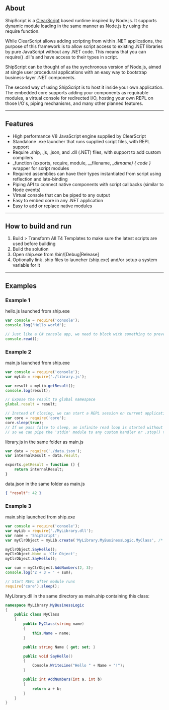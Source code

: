 ## About
ShipScript is a [ClearScript](http://clearscript.codeplex.com) based runtime inspired by Node.js. It supports dynamic module loading in the same manner as Node.js by using the require function.

While ClearScript allows adding scripting from within .NET applications, the purpose of this framework is to allow script access to existing .NET libraries by pure JavaScript without any .NET code. This means that you can require() .dll's and have access to their types in script.

ShipScript can be thought of as the synchronous version of Node.js, aimed at single user procedural applications with an easy way to bootstrap business-layer .NET components.

The second way of using ShipScript is to host it inside your own application. The embedded core supports adding your components as requirable modules, a virtual console for redirected I/O, hosting your own REPL on those I/O's, piping mechanisms, and many other planned features.

---

## Features
* High performance V8 JavaScript engine supplied by ClearScript
* Standalone .exe launcher that runs supplied script files, with REPL support
* Require .ship, .js, .json, and .dll (.NET) files, with support to add custom compilers
* _function (exports, require, module, __filename, __dirname) { code }_ wrapper for script modules
* Required assemblies can have their types instantiated from script using reflection and late-binding
* Piping API to connect native components with script callbacks (similar to Node events)
* Virtual console that can be piped to any output
* Easy to embed core in any .NET application
* Easy to add or replace native modules

---

## How to build and run
1. Build > Transform All T4 Templates to make sure the latest scripts are used before building
2. Build the solution
3. Open ship.exe from /bin/[Debug|Release]
4. Optionally link .ship files to launcher (ship.exe) and/or setup a system variable for it

---

## Examples
### Example 1
hello.js launched from ship.exe
```javascript
var console = require('console');
console.log('Hello world');

// Just like a C# console app, we need to block with something to prevent closing
console.read();
```
### Example 2
main.js launched from ship.exe
```javascript
var console = require('console');
var myLib = require('./library.js');

var result = myLib.getResult();
console.log(result);

// Expose the result to global namespace
global.result = result;

// Instead of closing, we can start a REPL session on current application to inspect our application state
var core = require('core');
core.sleep(true);
// If we pass false to sleep, an infinite read loop is started without REPL
// so we can pipe the 'stdin' module to any custom handler or .stop() the loop
```
library.js in the same folder as main.js
```javascript
var data = require('./data.json');
var internalResult = data.result;

exports.getResult = function () {
    return internalResult;
}
```
data.json in the same folder as main.js
```json
{ "result": 42 }
```
### Example 3
main.ship launched from ship.exe
```javascript
var console = require('console');
var myLib = require('./MyLibrary.dll');
var name = 'ShipScript';
var myClrObject = myLib.create('MyLibrary.MyBusinessLogic.MyClass', /* constructor parameters */ name);

myClrObject.SayHello();
myClrObject.Name = 'Clr Object';
myClrObject.SayHello();

var sum = myClrObject.AddNumbers(2, 3);
console.log('2 + 3 = ' + sum);

// Start REPL after module runs
require('core').sleep();
```
MyLibrary.dll in the same directory as main.ship containing this class:
```cs
namespace MyLibrary.MyBusinessLogic
{
    public class MyClass
    {
        public MyClass(string name)
        {
            this.Name = name;
        }

        public string Name { get; set; }

        public void SayHello()
        {
            Console.WriteLine("Hello " + Name + "!");
        }

        public int AddNumbers(int a, int b)
        {
            return a + b;
        }
    }
}
```
